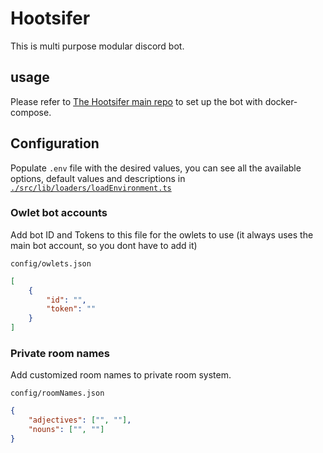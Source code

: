 # Hootsifer

This is multi purpose modular discord bot.

## usage
Please refer to [The Hootsifer main repo](https://github.com/Owl-barn/Hootsifer) to set up the bot with docker-compose.

## Configuration
Populate `.env` file with the desired values, you can see all the available options, default values and descriptions in [`./src/lib/loaders/loadEnvironment.ts`](https://github.com/Owl-barn/bot/blob/main/src/lib/loaders/loadEnvironment%20.ts)


### Owlet bot accounts
Add bot ID and Tokens to this file for the owlets to use (it always uses the main bot account, so you dont have to add it)

`config/owlets.json`

```json
[
    {
        "id": "",
        "token": ""
    }
]
```

### Private room names
Add customized room names to private room system.

`config/roomNames.json`

```json
{
    "adjectives": ["", ""],
    "nouns": ["", ""]
}
```
